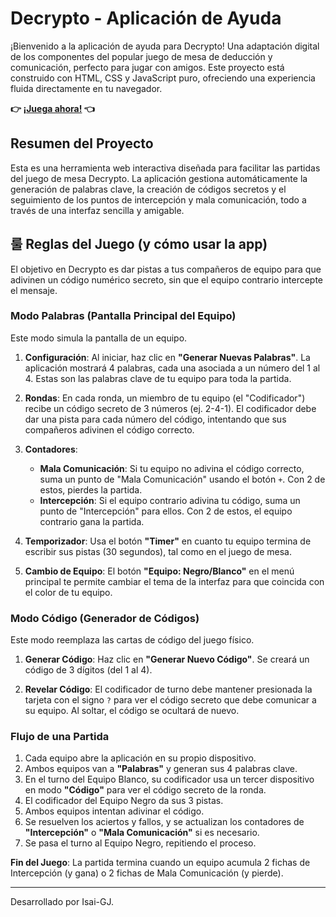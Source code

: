 # Decrypto - Aplicación de Ayuda

¡Bienvenido a la aplicación de ayuda para Decrypto! Una adaptación digital de los componentes del popular juego de mesa de deducción y comunicación, perfecto para jugar con amigos. Este proyecto está construido con HTML, CSS y JavaScript puro, ofreciendo una experiencia fluida directamente en tu navegador.

**👉 [¡Juega ahora!](https://isai-gj.github.io/decrypto/) 👈**

## Resumen del Proyecto

Esta es una herramienta web interactiva diseñada para facilitar las partidas del juego de mesa Decrypto. La aplicación gestiona automáticamente la generación de palabras clave, la creación de códigos secretos y el seguimiento de los puntos de intercepción y mala comunicación, todo a través de una interfaz sencilla y amigable.

## 룰 Reglas del Juego (y cómo usar la app)

El objetivo en Decrypto es dar pistas a tus compañeros de equipo para que adivinen un código numérico secreto, sin que el equipo contrario intercepte el mensaje.

### Modo Palabras (Pantalla Principal del Equipo)

Este modo simula la pantalla de un equipo.

1.  **Configuración**: Al iniciar, haz clic en **"Generar Nuevas Palabras"**. La aplicación mostrará 4 palabras, cada una asociada a un número del 1 al 4. Estas son las palabras clave de tu equipo para toda la partida.

2.  **Rondas**: En cada ronda, un miembro de tu equipo (el "Codificador") recibe un código secreto de 3 números (ej. 2-4-1). El codificador debe dar una pista para cada número del código, intentando que sus compañeros adivinen el código correcto.

3.  **Contadores**:
    *   **Mala Comunicación**: Si tu equipo no adivina el código correcto, suma un punto de "Mala Comunicación" usando el botón `+`. Con 2 de estos, pierdes la partida.
    *   **Intercepción**: Si el equipo contrario adivina tu código, suma un punto de "Intercepción" para ellos. Con 2 de estos, el equipo contrario gana la partida.

4.  **Temporizador**: Usa el botón **"Timer"** en cuanto tu equipo termina de escribir sus pistas (30 segundos), tal como en el juego de mesa.

5.  **Cambio de Equipo**: El botón **"Equipo: Negro/Blanco"** en el menú principal te permite cambiar el tema de la interfaz para que coincida con el color de tu equipo.

### Modo Código (Generador de Códigos)

Este modo reemplaza las cartas de código del juego físico.

1.  **Generar Código**: Haz clic en **"Generar Nuevo Código"**. Se creará un código de 3 dígitos (del 1 al 4).

2.  **Revelar Código**: El codificador de turno debe mantener presionada la tarjeta con el signo `?` para ver el código secreto que debe comunicar a su equipo. Al soltar, el código se ocultará de nuevo.

### Flujo de una Partida

1.  Cada equipo abre la aplicación en su propio dispositivo.
2.  Ambos equipos van a **"Palabras"** y generan sus 4 palabras clave.
3.  En el turno del Equipo Blanco, su codificador usa un tercer dispositivo en modo **"Código"** para ver el código secreto de la ronda.
4.  El codificador del Equipo Negro da sus 3 pistas.
5.  Ambos equipos intentan adivinar el código.
6.  Se resuelven los aciertos y fallos, y se actualizan los contadores de **"Intercepción"** o **"Mala Comunicación"** si es necesario.
7.  Se pasa el turno al Equipo Negro, repitiendo el proceso.

**Fin del Juego**: La partida termina cuando un equipo acumula 2 fichas de Intercepción (y gana) o 2 fichas de Mala Comunicación (y pierde).

---

Desarrollado por Isai-GJ.